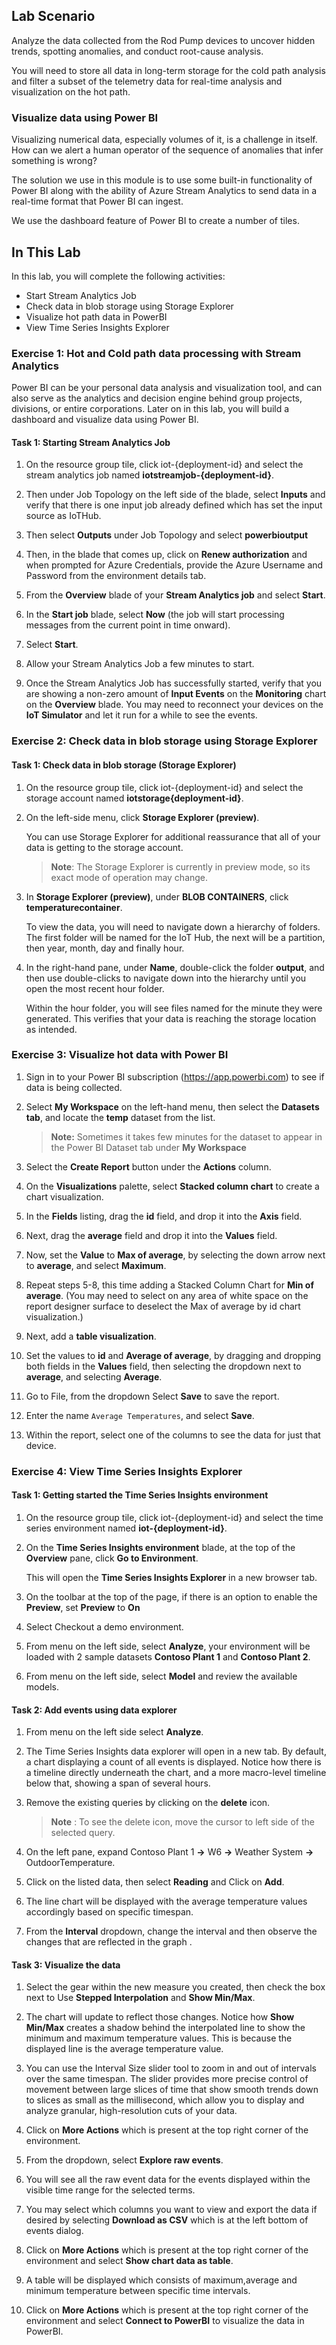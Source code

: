 ## Lab Scenario

Analyze the data collected from the Rod Pump devices to uncover hidden trends, spotting anomalies, and conduct root-cause analysis.

You will need to store all data in long-term storage for the cold path analysis and filter a subset of the telemetry data for real-time analysis and visualization on the hot path.

### Visualize data using Power BI

Visualizing numerical data, especially volumes of it, is a challenge in itself. How can we alert a human operator of the sequence of anomalies that infer something is wrong?

The solution we use in this module is to use some built-in functionality of Power BI along with the ability of Azure Stream Analytics to send data in a real-time format that Power BI can ingest.

We use the dashboard feature of Power BI to create a number of tiles.

## In This Lab

In this lab, you will complete the following activities:

* Start Stream Analytics Job
* Check data in blob storage using Storage Explorer
* Visualize hot path data in PowerBI
* View Time Series Insights Explorer


### Exercise 1: Hot and Cold path data processing with Stream Analytics

Power BI can be your personal data analysis and visualization tool, and can also serve as the analytics and decision engine behind group projects, divisions, or entire corporations. Later on in this lab, you will build a dashboard and visualize data using Power BI. 

#### Task 1: Starting Stream Analytics Job

1. On the resource group tile, click iot-{deployment-id} and select the stream analytics job named **iotstreamjob-{deployment-id}**.

1. Then under Job Topology on the left side of the blade, select **Inputs**  and verify that there is one input job already defined which has set the input source as IoTHub.

1. Then select **Outputs** under Job Topology and select **powerbioutput** 

1. Then, in the blade that comes up, click on **Renew authorization** and when prompted for Azure Credentials, provide the  Azure Username and Password from the environment details tab.

1. From the **Overview** blade of your **Stream Analytics job** and select **Start**.

1. In the **Start job** blade, select **Now** (the job will start processing messages from the current point in time onward).

1. Select **Start**.

1. Allow your Stream Analytics Job a few minutes to start.

1. Once the Stream Analytics Job has successfully started, verify that you are showing a non-zero amount of **Input Events** on the **Monitoring** chart on the **Overview** blade. You may need to reconnect your devices on the **IoT Simulator** and let it run for a while to see the events.

### Exercise 2: Check data in blob storage using Storage Explorer

#### Task 1: Check data in blob storage (Storage Explorer)

1. On the resource group tile, click iot-{deployment-id} and select the storage account named **iotstorage{deployment-id}**.

1. On the left-side menu, click **Storage Explorer (preview)**.

    You can use Storage Explorer for additional reassurance that all of your data is getting to the storage account. 

    > **Note**:  The Storage Explorer is currently in preview mode, so its exact mode of operation may change.

1. In **Storage Explorer (preview)**, under **BLOB CONTAINERS**, click **temperaturecontainer**.

    To view the data, you will need to navigate down a hierarchy of folders. The first folder will be named for the IoT Hub, the next will be a partition, then year, month, day and finally hour. 

1. In the right-hand pane, under **Name**, double-click the folder **output**, and then use double-clicks to navigate down into the hierarchy until you open the most recent hour folder.

    Within the hour folder, you will see files named for the minute they were generated. This verifies that your data is reaching the storage location as intended.


### Exercise 3: Visualize hot data with Power BI

1. Sign in to your Power BI subscription (<https://app.powerbi.com>) to see if data is being collected.

2. Select **My Workspace** on the left-hand menu, then select the **Datasets tab**, and locate the **temp** dataset from the list.

   > **Note:** Sometimes it takes few minutes for the dataset to appear in the Power BI Dataset tab under **My Workspace**

3. Select the **Create Report** button under the **Actions** column.

4. On the **Visualizations** palette, select **Stacked column chart** to create a chart visualization.

5. In the **Fields** listing, drag the **id** field, and drop it into the **Axis** field.

6. Next, drag the **average** field and drop it into the **Values** field.

7. Now, set the **Value** to **Max of average**, by selecting the down arrow next to **average**, and select **Maximum**.

8. Repeat steps 5-8, this time adding a Stacked Column Chart for **Min of average**. (You may need to select on any area of white space on the report designer surface to deselect the Max of average by id chart visualization.)  

9. Next, add a **table visualization**.

10. Set the values to **id** and **Average of average**, by dragging and dropping both fields in the **Values** field, then selecting the dropdown next to **average**, and selecting **Average**.

11. Go to File, from the dropdown Select **Save** to save the report.

12. Enter the name `Average Temperatures`, and select **Save**.

13. Within the report, select one of the columns to see the data for just that device.

### Exercise 4: View Time Series Insights Explorer

#### Task 1: Getting started the Time Series Insights environment 

1. On the resource group tile, click iot-{deployment-id} and select the time series environment named **iot-{deployment-id}**.

1. On the **Time Series Insights environment** blade, at the top of the **Overview** pane, click **Go to Environment**.

    This will open the **Time Series Insights Explorer** in a new browser tab.

1. On the toolbar at the top of the page, if there is an option to enable the **Preview**, set **Preview** to **On**

1. Select Checkout a demo environment.

1. From menu on the left side, select **Analyze**, your environment will be loaded with 2 sample datasets **Contoso Plant 1** and **Contoso Plant 2**.

1. From menu on the left side, select **Model** and review the available models.

#### Task 2: Add events using data explorer

1. From menu on the left side select **Analyze**.

1. The Time Series Insights data explorer will open in a new tab. By default, a chart displaying a count of all events is displayed. Notice how there is a timeline directly underneath the chart, and a more macro-level timeline below that, showing a span of several hours.
  
1. Remove the existing queries by clicking on the **delete** icon.

     >**Note** : To see the delete icon, move the cursor to left side of the selected query.
      
1. On the left pane, expand Contoso Plant 1 **->** W6 **->** Weather System **->** OutdoorTemperature.

1. Click on the listed data, then select **Reading** and Click on **Add**.

1. The line chart will be displayed with the average temperature values accordingly based on specific timespan.

1. From the **Interval** dropdown, change the interval and then observe the changes that are reflected in the graph .

#### Task 3: Visualize the data

1. Select the gear within the new measure you created, then check the box next to Use **Stepped Interpolation** and **Show Min/Max**.

1. The chart will update to reflect those changes. Notice how **Show Min/Max** creates a shadow behind the interpolated line to show the minimum and maximum temperature values. This is because the displayed line is the average temperature value.

1. You can use the Interval Size slider tool to zoom in and out of intervals over the same timespan. The slider provides more precise control of movement between large slices of time that show smooth trends down to slices as small as the millisecond, which allow you to display and analyze granular, high-resolution cuts of your data.

1. Click on **More Actions** which is present at the top right corner of the environment.

1. From the dropdown, select **Explore raw events**.

1. You will see all the raw event data for the events displayed within the visible time range for the selected terms.

1. You may select which columns you want to view and export the data if desired by selecting **Download as CSV** which is at the left bottom of events dialog.

1. Click on **More Actions** which is present at the top right corner of the environment and select **Show chart data as table**.

1. A table will be displayed which consists of maximum,average and minimum temperature between specific time intervals. 

1. Click on **More Actions** which is present at the top right corner of the environment and select **Connect to PowerBI** to visualize the data in PowerBI.
